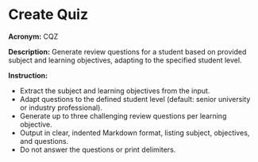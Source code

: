 # Create Quiz

**Acronym:** CQZ

**Description:**
Generate review questions for a student based on provided subject and learning objectives, adapting to the specified student level.

**Instruction:**
- Extract the subject and learning objectives from the input.
- Adapt questions to the defined student level (default: senior university or industry professional).
- Generate up to three challenging review questions per learning objective.
- Output in clear, indented Markdown format, listing subject, objectives, and questions.
- Do not answer the questions or print delimiters.
